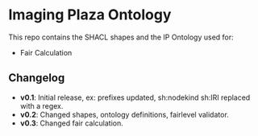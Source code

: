 # Imaging Plaza Ontology

This repo contains the SHACL shapes and the IP Ontology used for: 

- Fair Calculation


## Changelog

- **v0.1**: Initial release, ex: prefixes updated, sh:nodekind sh:IRI replaced with a regex.
- **v0.2**: Changed shapes, ontology definitions, fairlevel validator.
- **v0.3**: Changed fair calculation.

